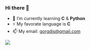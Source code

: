 ### Hi there 👋

- 🌱 I’m currently learning **C** & **Python**
- ⚡ My favorate language is **C**
- 📫 My email: gorgdis@gmail.com

<img src = "https://github-readme-stats.vercel.app/api/top-langs/?username=abolphazl&layout=compact">

